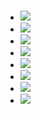 #

* ![](./IMG_2806.PNG)
* ![](./IMG_2807.PNG)
* ![](./IMG_2808.PNG)
* ![](./IMG_2809.PNG)
* ![](./IMG_2810.PNG)
* ![](./IMG_2811.PNG)
* ![](./IMG_2812.PNG)
* ![](./IMG_2813.PNG)

